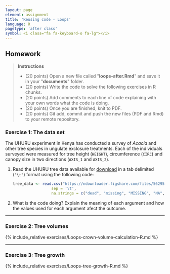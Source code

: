 ```yaml
---
layout: page
element: assignment
title: 'Reusing code - Loops'
language: R
pagetype: 'after class'
symbol: <i class="fa fa-keyboard-o fa-lg"></i>
---
```


## Homework

<!-- Challenges from https://datacarpentry.org/semester-biology/assignments/r-iteration-1/-->

> **Instructions**
> - (20 points) Open a new file called "**loops-after.Rmd**" and save it in your "**documents**" folder.
> - (20 points) Write the code to solve the following exercises in R chunks.
> - (20 points) Add comments to each line of code explaining with your own words what the code is doing.
> - (20 points) Once you are finished, knit to PDF.
> - (20 points) Git add, commit and push the new files (PDF and Rmd) to your remote repository.
>

### Exercise 1: The data set

The UHURU experiment in Kenya has conducted a survey of *Acacia* and other tree species in ungulate exclosure treatments.
Each of the individuals surveyed were measured for tree height (`HEIGHT`), circumference (`CIRC`) and canopy size in two directions (`AXIS_1` and `AXIS_2`).

1. Read the UHURU tree data available for [download](https://ndownloader.figshare.com/files/5629536) in a tab delimited (`"\t"`) format using the following code:

    ```r
    tree_data <- read.csv("https://ndownloader.figshare.com/files/5629536",
                     sep = '\t',
                     na.strings = c("dead", "missing", "MISSING", "NA", "?", "3.3."))
    ```
2. What is the code doing? Explain the meaning of each argument and how the values used for each argument afect the outcome.

---

### Exercise 2: Tree volumes

{% include_relative exercises/Loops-crown-volume-calculation-R.md %}

---

### Exercise 3: Tree growth

{% include_relative exercises/Loops-tree-growth-R.md %}
